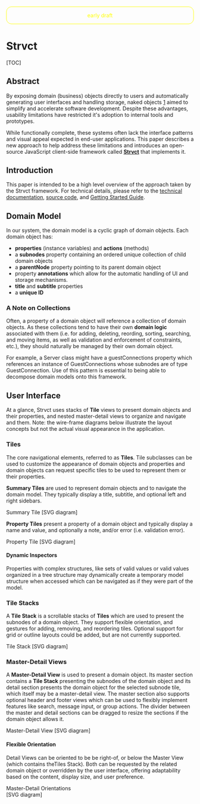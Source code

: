 <head>
  <title>strvct paper</title>
</head>

<div style="color: yellow;
        margin: 1em auto;
        margin-bottom: 3em;
        width: 100%;
        max-width: 600px;
        text-align: center;
        border: 1px solid yellow;
        padding: 1em;
        border-radius: 1em;
        box-sizing: border-box;">early draft</div>

# Strvct

[TOC]

## Abstract

By exposing domain (business) objects directly to users and automatically generating user interfaces and handling storage, naked objects [1] aimed to simplify and accelerate software development. Despite these advantages, usability limitations have restricted it's adoption to internal tools and prototypes.

While functionally complete, these systems often lack the interface patterns and visual appeal expected in end-user applications. This paper describes a new approach to help address these limitations and introduces an open-source JavaScript client-side framework called **[Strvct](https://github.com/stevedekorte/strvct.net)** that implements it.

## Introduction

This paper is intended to be a high level overview of the approach taken by the Strvct framework. For technical details, please refer to the [technical documentation](./docs/Technical.html), [source code](https://github.com/stevedekorte/strvct.net/), and [Getting Started Guide](./docs/GettingStartedGuide.html).

<!--
## Overview

Strvct is a client-side JavaScript framework for creating single page web applications using a transparently persisted Naked Objects system in which only the domain model objects need to be defined and the user interfaces and storage are handled automatically.

<diagram>
<object type="image/svg+xml" data="docs/diagrams/svg/mvs.svg">[SVG diagram]</object>
</diagram>
-->

## Domain Model

In our system, the domain model is a cyclic graph of domain objects.
Each domain object has:

- **properties** (instance variables) and **actions** (methods)
- a **subnodes** property containing an ordered unique collection of child domain objects
- a **parentNode** property pointing to its parent domain object
- property **annotations** which allow for the automatic handling of UI and storage mechanisms.
- **title** and **subtitle** properties
- a **unique ID**

<!--
The parentNode property expresses ownership of child nodes and is used for the chaining of certain notifications.
-->

### A Note on Collections

Often, a property of a domain object will reference a collection of domain objects. As these collections tend to have their own **domain logic** associated with them (i.e. for adding, deleting, reording, sorting, searching, and moving items, as well as validation and enforcement of constraints, etc.), they should naturally be managed by their own domain object.

For example, a Server class might have a guestConnections property which references an instance of GuestConnections whose subnodes are of type GuestConnection. Use of this pattern is essential to being able to decompose domain models onto this framework.

## User Interface

At a glance, Strvct uses stacks of **Tile** views to present domain objects and their properties, and nested master-detail views to organize and navigate and them. Note: the wire-frame diagrams below illustrate the layout concepts but not the actual visual appearance in the application.

### Tiles

The core navigational elements, referred to as **Tiles**. Tile subclasses can be used to customize the appearance of domain objects and properties and domain objects can request specific tiles to be used to represent them or their properties.

**Summary Tiles** are used to represent domain objects and to navigate the domain model. They typically display a title, subtitle, and optional left and right sidebars.

<diagram>
Summary Tile
<object type="image/svg+xml" data="docs/diagrams/svg/summary-tile.svg" style="width: 100%; height: auto;">[SVG diagram]</object>
</diagram>

<!--
### Property Tiles
-->

**Property Tiles** present a property of a domain object and typically display a name and value, and optionally a note, and/or error (i.e. validation error).

<diagram>
Property Tile
<object type="image/svg+xml" data="docs/diagrams/svg/property-tile.svg" style="width: 100%; height: auto;">[SVG diagram]</object>
</diagram>

#### Dynamic Inspectors

Properties with complex structures, like sets of valid values or valid values organized in a tree structure may dynamically create a temporary model structure when accessed which can be navigated as if they were part of the model.

<!--
### Summary Customization

A notable feature of the Tiles is their ability to generate summaries that reflect deeper levels of the hierarchy. This is controlled by annotations on the Tiles' slots, which dictate whether or not sub-item summaries should be included. This provides a powerful way to condense information, giving users a quick overview of nested structures without requiring deep navigation.
-->

### Tile Stacks

A **Tile Stack** is a scrollable stacks of **Tiles** which are used to present the subnodes of a domain object. They support flexible orientation, and gestures for adding, removing, and reordering tiles. Optional support for grid or outline layouts could be added, but are not currently supported.

<diagram>
Tile Stack
<object type="image/svg+xml" data="docs/diagrams/svg/tiles.svg" style="width: 100%; height: auto;">[SVG diagram]</object>
</diagram>

### Master-Detail Views

A **Master-Detail View** is used to present a domain object. Its master section contains a **Tile Stack** presenting the subnodes of the domain object and its detail section presents the domain object for the selected subnode tile, which itself may be a master-detail view. The master section also supports optional header and footer views which can be used to flexibly implement features like search, message input, or group actions. The divider between the master and detail sections can be dragged to resize the sections if the domain object allows it.

<diagram>
Master-Detail View
<object type="image/svg+xml" data="docs/diagrams/svg/master-detail.svg" style="width: 100%; height: auto;">[SVG diagram]</object>
</diagram>

#### Flexible Orientation

Detail Views can be oriented to be be right-of, or below the Master View (which contains theTiles Stack). Both can be requested by the related domain object or overridden by the user interface, offering adaptability based on the content, display size, and user preference.

<diagram style="position: relative;
  width: 100%;
  overflow: hidden; 
  border: 0px solid white;
  margin: 0em auto;
  box-sizing: border-box;
   ">
Master-Detail Orientations
<object type="image/svg+xml" data="docs/diagrams/svg/orientations.svg" style="  display: inline-block;
  width: 100%;
  height: 100%;
  box-sizing: border-box;
  top: 0;
  left: 0;">[SVG diagram]</object>
</diagram>

### Nesting

By nesting these master-detail views with a combination of orientations, a flexible navigation structure is formed which maps well to many common application design patterns. This flexibility can be used to automatically adapt the layout based on the content, display size, and user preference.

<diagram>
  <div style="display: inline-block; height: fit-content; width: 30%; max-width: 100%;">
  Vertical<br>
  <object type="image/svg+xml" data="docs/diagrams/svg/vertical-hierarchical-miller-columns.svg">[SVG diagram]</object>
  </div>
  <div style="display: inline-block; height: fit-content; width: 30%; max-width: 100%;">
  Horizontal<br>
  <object type="image/svg+xml" data="docs/diagrams/svg/horizontal-hierarchical-miller-columns.svg">[SVG diagram]</object>
  </div>
  <div style="display: inline-block; height: fit-content; width: 30%; max-width: 100%;">
  Hybrid<br>
  <object type="image/svg+xml" data="docs/diagrams/svg/hybrid-hierarchical-miller-columns.svg">[SVG diagram]</object>
  </div>
</diagram>

#### Auto Collapsing and Expanding

Master-Detail views, which have the detail view on the right, have the policy of collapsing/expanding the left most master views until there is space for the remaining views. This allows for responsive and efficient use across a very wide range of window/display sizes.

### Navigation

- selected tiles on navigation path are highlighted
- active tile (most recently selected) tile is highlghted differently

### Synchronization of Model with UI

Domain objects never have references to views but can post change notifications when their properties change. Mutations to domain objects properties will post a change notificaiton on change and will automatically post change notifications if. These notifications are coalesced and sent at the end of the event loop. Views in the UI may listen for these and update themselves accordingly. The notification system monitors for infinite loops and will throw an error if one is detected.

### Synchronization of UI with Model

Changes to a view

<!--
### UI Advantages

As the entire UI is composed of these Tile Stack views, features implemented for the Master-Detail views are immeditately available for the entire UI, such as:

- consistent:

  - navigation
  - visual structure
  - interactions
    - adding, removing, reordering
    - search

- every level has:
  - responsive design
  - arbitrary depth navigation
  - flexible layout
  -->

## Storage

Domain objects each have a property which determines whether they are persisted, as well as property annotations which determine which properties are persisted. Using this metainformation, the system automatically manages the storage of domain objects. Each domain object is stored as an individual JSON record. Storage is done of the client side using IndexedDB.

<!--
### Native Collections

Native JavaScript collections (of Array, ArrayBuffer, Map, Object, Set, and TypedArray) referenced by domain object persistent properties are also automatically persisted in their own records.

### Local Storage

Persistent domain objects are stored client side in IndexedDB in a single Object Store of records whose keys are the domain object unique ID and values are the domain objects JSON records. The only index is on the unique ID.
-->

### Synchronization and Transactions

Mutations on persistent properties of persistent domain objects cause them to be auto queued for storage. Objects in this queue are bundled into a single IndexedDB transaction which is committed at the end of the event loop in which the mutation occurs.

### Garbage Collection

Automatic garbage collection of the stored object graph occurs on startup, or when requested. Only objects reachable from the root domain object remain after garbage collection.

[1]: http://downloads.nakedobjects.net/resources/Pawson%20thesis.pdf "Pawson, R., & Matthews, R. (2000). Naked Objects (Technical Report)"
